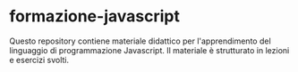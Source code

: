 # formazione-javascript
Questo repository contiene materiale didattico per l'apprendimento del linguaggio di programmazione Javascript. Il materiale è strutturato in lezioni e esercizi svolti.
